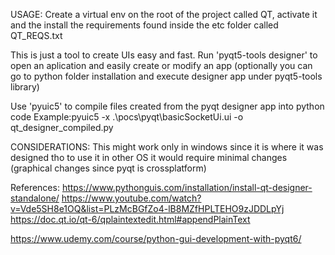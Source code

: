 USAGE:
Create a virtual env on the root of the project called QT, activate it and the install the requirements found
inside the etc folder called QT_REQS.txt

This is just a tool to create UIs easy and fast.
Run 'pyqt5-tools designer' to open an aplication and easily create or modify an app (optionally you can go to python folder installation
and execute designer app under pyqt5-tools library)

Use 'pyuic5' to compile files created from the pyqt designer app into python code
Example:pyuic5 -x .\pocs\pyqt\basicSocketUi.ui -o qt_designer_compiled.py

CONSIDERATIONS:
This might work only in windows since it is where it was designed tho to use it in other OS it would require minimal
changes (graphical changes since pyqt is crossplatform)

References:
https://www.pythonguis.com/installation/install-qt-designer-standalone/
https://www.youtube.com/watch?v=Vde5SH8e1OQ&list=PLzMcBGfZo4-lB8MZfHPLTEHO9zJDDLpYj
https://doc.qt.io/qt-6/qplaintextedit.html#appendPlainText

https://www.udemy.com/course/python-gui-development-with-pyqt6/